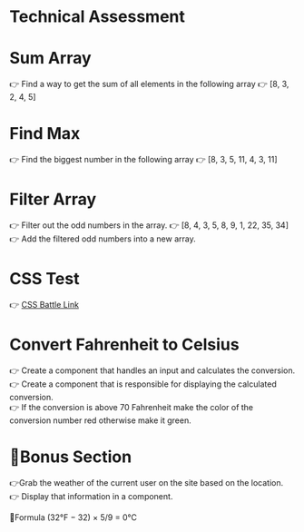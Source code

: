 # Technical Assessment

# Sum Array

👉 Find a way to get the sum of all elements in the following array
👉 [8, 3, 2, 4, 5]

# Find Max

👉 Find the biggest number in the following array
👉 [8, 3, 5, 11, 4, 3, 11]

# Filter Array

👉 Filter out the odd numbers in the array.
👉 [8, 4, 3, 5, 8, 9, 1, 22, 35, 34]
👉 Add the filtered odd numbers into a new array.

# CSS Test

👉 [CSS Battle Link](https://cssbattle.dev/play/19)

# Convert Fahrenheit to Celsius

👉 Create a component that handles an input and calculates the conversion.<br>
👉 Create a component that is responsible for displaying the calculated conversion.<br>
👉 If the conversion is above 70 Fahrenheit make the color of the conversion number red otherwise make it green.<br>

# 🌟Bonus Section

👉Grab the weather of the current user on the site based on the location.<br>
👉 Display that information in a component. <br>

🔵Formula (32°F − 32) × 5/9 = 0°C
